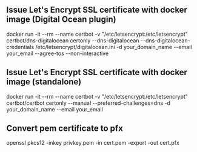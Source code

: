 ## Issue Let's Encrypt SSL certificate with docker image (Digital Ocean plugin)
docker run -it --rm --name certbot -v "/etc/letsencrypt:/etc/letsencrypt" certbot/dns-digitalocean certonly --dns-digitalocean --dns-digitalocean-credentials /etc/letsencrypt/digitalocean.ini -d your_domain_name --email your_email --agree-tos --non-interactive

## Issue Let's Encrypt SSL certificate with docker image (standalone)
docker run -it --rm --name certbot -v "/etc/letsencrypt:/etc/letsencrypt" certbot/certbot certonly --manual --preferred-challenges=dns -d your_domain_name --email your_email

## Convert pem certificate to pfx
openssl pkcs12 -inkey privkey.pem -in cert.pem -export -out cert.pfx
